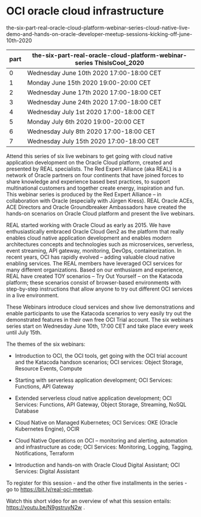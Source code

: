 # OCI oracle cloud infrastructure

the-six-part-real-oracle-cloud-platform-webinar-series-cloud-native-live-demo-and-hands-on-oracle-developer-meetup-sessions-kicking-off-june-10th-2020


|part|the-six-part-real-oracle-cloud-platform-webinar-series ThisIsCool_2020|
|--|------------------------------------------|
|0|Wednesday June 10th 2020 17:00-18:00 CET|
|1|Monday June 15th 2020 19:00-20:00 CET|
|2|Wednesday June 17th 2020 17:00-18:00 CET|
|3|Wednesday June 24th 2020 17:00-18:00 CET|
|4|Wednesday July 1st 2020 17:00-18:00 CET|
|5|Monday July 6th 2020 19:00-20:00 CET|
|6|Wednesday July 8th 2020 17:00-18:00 CET|
|7|Wednesday July 15th 2020 17:00-18:00 CET| 


 Attend this series of six live webinars to get going with cloud native application development on the Oracle Cloud platform, created and presented by REAL specialists. The Red Expert Alliance (aka REAL) is a network of Oracle partners on four continents that have joined forces to share knowledge and experience based best practices, to support multinational customers and together create energy, inspiration and fun. This webinar series is produced by the Red Expert Alliance – in collaboration with Oracle (especially with Jürgen Kress). REAL Oracle ACEs, ACE Directors and Oracle Groundbreaker Ambassadors have created the hands-on scenarios on Oracle Cloud platform and present the live webinars.

REAL started working with Oracle Cloud as early as 2015. We have enthusiastically embraced Oracle Cloud Gen2 as the platform that really enables cloud native application development and enables modern architectures concepts and technologies such as microservices, serverless, event streaming, API gateway, monitoring, DevOps, containerization. In recent years, OCI has rapidly evolved – adding valuable cloud native enabling services. The REAL members have leveraged OCI services for many different organizations. Based on our enthusiasm and experience, REAL have created TOY scenarios – Try Out Yourself – on the Katacoda platform; these scenarios consist of browser-based environments with step-by-step instructions that allow anyone to try out different OCI services in a live environment.

These Webinars introduce cloud services and show live demonstrations and enable participants to use the Katacoda scenarios to very easily try out the demonstrated features in their own free OCI Trial account. The six webinars series start on Wednesday June 10th, 17:00 CET and take place every week until July 15th.

The themes of the six webinars:

* Introduction to OCI, the OCI tools, get going with the OCI trial account and the Katacoda handson scenarios; OCI services: Object Storage, Resource Events, Compute

* Starting with serverless application development; OCI Services: Functions, API Gateway

* Extended serverless cloud native application development; OCI Services: Functions, API Gateway, Object Storage, Streaming, NoSQL Database

* Cloud Native on Managed Kubernetes; OCI Services: OKE (Oracle Kubernetes Engine), OCIR

* Cloud Native Operations on OCI – monitoring and alerting, automation and infrastructure as code; OCI Services: Monitoring, Logging, Tagging, Notifications, Terraform

* Introduction and hands-on with Oracle Cloud Digital Assistant; OCI Services: Digital Assistant

To register for this session - and the other five installments in the series - go to https://bit.ly/real-oci-meetup.

Watch this short video for an overview of what this session entails: https://youtu.be/N9gstruyN2w . 


